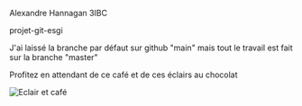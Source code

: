 Alexandre Hannagan 3IBC

projet-git-esgi

J'ai laissé la branche par défaut sur github "main" mais tout le travail est fait sur la branche "master"

Profitez en attendant de ce café et de ces éclairs au chocolat

![Eclair et café](https://macuisineenthousiaste.com/wp-content/uploads/2018/04/cookinmovie-eclair-magimix-2-1.jpeg)

